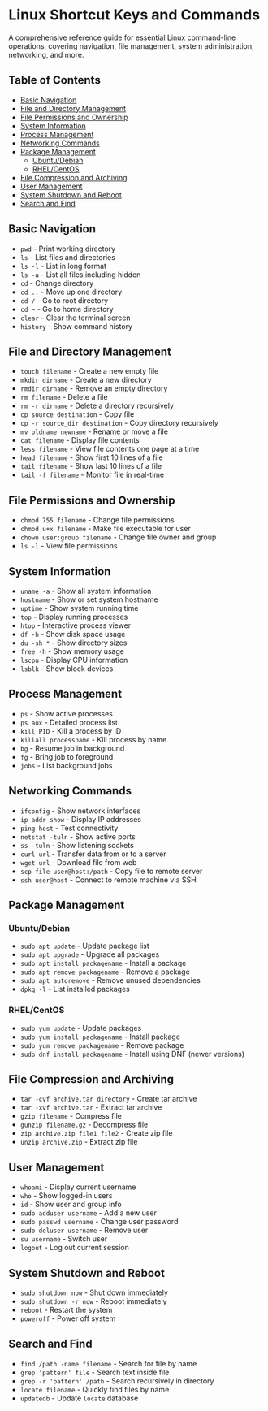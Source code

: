# Linux Shortcut Keys and Commands

A comprehensive reference guide for essential Linux command-line operations, covering navigation, file management, system administration, networking, and more.

## Table of Contents

- [Basic Navigation](#basic-navigation)
- [File and Directory Management](#file-and-directory-management)
- [File Permissions and Ownership](#file-permissions-and-ownership)
- [System Information](#system-information)
- [Process Management](#process-management)
- [Networking Commands](#networking-commands)
- [Package Management](#package-management)
  - [Ubuntu/Debian](#ubuntudebian)
  - [RHEL/CentOS](#rhelcentos)
- [File Compression and Archiving](#file-compression-and-archiving)
- [User Management](#user-management)
- [System Shutdown and Reboot](#system-shutdown-and-reboot)
- [Search and Find](#search-and-find)

## Basic Navigation

- `pwd` - Print working directory
- `ls` - List files and directories
- `ls -l` - List in long format
- `ls -a` - List all files including hidden
- `cd` - Change directory
- `cd ..` - Move up one directory
- `cd /` - Go to root directory
- `cd ~` - Go to home directory
- `clear` - Clear the terminal screen
- `history` - Show command history

## File and Directory Management

- `touch filename` - Create a new empty file
- `mkdir dirname` - Create a new directory
- `rmdir dirname` - Remove an empty directory
- `rm filename` - Delete a file
- `rm -r dirname` - Delete a directory recursively
- `cp source destination` - Copy file
- `cp -r source_dir destination` - Copy directory recursively
- `mv oldname newname` - Rename or move a file
- `cat filename` - Display file contents
- `less filename` - View file contents one page at a time
- `head filename` - Show first 10 lines of a file
- `tail filename` - Show last 10 lines of a file
- `tail -f filename` - Monitor file in real-time

## File Permissions and Ownership

- `chmod 755 filename` - Change file permissions
- `chmod u+x filename` - Make file executable for user
- `chown user:group filename` - Change file owner and group
- `ls -l` - View file permissions

## System Information

- `uname -a` - Show all system information
- `hostname` - Show or set system hostname
- `uptime` - Show system running time
- `top` - Display running processes
- `htop` - Interactive process viewer
- `df -h` - Show disk space usage
- `du -sh *` - Show directory sizes
- `free -h` - Show memory usage
- `lscpu` - Display CPU information
- `lsblk` - Show block devices

## Process Management

- `ps` - Show active processes
- `ps aux` - Detailed process list
- `kill PID` - Kill a process by ID
- `killall processname` - Kill process by name
- `bg` - Resume job in background
- `fg` - Bring job to foreground
- `jobs` - List background jobs

## Networking Commands

- `ifconfig` - Show network interfaces
- `ip addr show` - Display IP addresses
- `ping host` - Test connectivity
- `netstat -tuln` - Show active ports
- `ss -tuln` - Show listening sockets
- `curl url` - Transfer data from or to a server
- `wget url` - Download file from web
- `scp file user@host:/path` - Copy file to remote server
- `ssh user@host` - Connect to remote machine via SSH

## Package Management

### Ubuntu/Debian

- `sudo apt update` - Update package list
- `sudo apt upgrade` - Upgrade all packages
- `sudo apt install packagename` - Install a package
- `sudo apt remove packagename` - Remove a package
- `sudo apt autoremove` - Remove unused dependencies
- `dpkg -l` - List installed packages

### RHEL/CentOS

- `sudo yum update` - Update packages
- `sudo yum install packagename` - Install package
- `sudo yum remove packagename` - Remove package
- `sudo dnf install packagename` - Install using DNF (newer versions)

## File Compression and Archiving

- `tar -cvf archive.tar directory` - Create tar archive
- `tar -xvf archive.tar` - Extract tar archive
- `gzip filename` - Compress file
- `gunzip filename.gz` - Decompress file
- `zip archive.zip file1 file2` - Create zip file
- `unzip archive.zip` - Extract zip file

## User Management

- `whoami` - Display current username
- `who` - Show logged-in users
- `id` - Show user and group info
- `sudo adduser username` - Add a new user
- `sudo passwd username` - Change user password
- `sudo deluser username` - Remove user
- `su username` - Switch user
- `logout` - Log out current session

## System Shutdown and Reboot

- `sudo shutdown now` - Shut down immediately
- `sudo shutdown -r now` - Reboot immediately
- `reboot` - Restart the system
- `poweroff` - Power off system

## Search and Find

- `find /path -name filename` - Search for file by name
- `grep 'pattern' file` - Search text inside file
- `grep -r 'pattern' /path` - Search recursively in directory
- `locate filename` - Quickly find files by name
- `updatedb` - Update `locate` database


